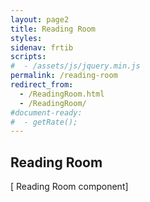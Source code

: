 ```yaml
---
layout: page2
title: Reading Room
styles:
sidenav: frtib
scripts:
#  - /assets/js/jquery.min.js
permalink: /reading-room
redirect_from:
  - /ReadingRoom.html
  - /ReadingRoom/
#document-ready:
#  - getRate();
---
```


## Reading Room

[ Reading Room component]

<!-- CONTENT END -->
